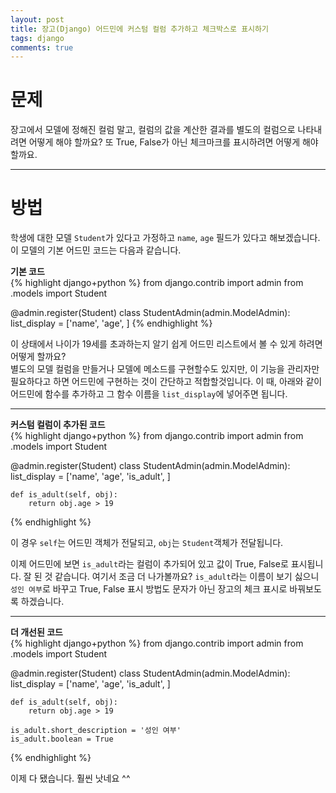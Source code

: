 ```yaml
---
layout: post
title: 장고(Django) 어드민에 커스텀 컬럼 추가하고 체크박스로 표시하기
tags: django
comments: true
---
```


# 문제

장고에서 모델에 정해진 컬럼 말고, 컬럼의 값을 계산한 결과를 별도의 컬럼으로 나타내려면 어떻게 해야 할까요? 또 True, False가 아닌 체크마크를 표시하려면 어떻게 해야 할까요.  

---

# 방법

학생에 대한 모델 `Student`가 있다고 가정하고 `name`, `age` 필드가 있다고 해보겠습니다. 이 모델의 기본 어드민 코드는 다음과 같습니다.  

**기본 코드**   
{% highlight django+python %}
from django.contrib import admin
from .models import Student

@admin.register(Student)
class StudentAdmin(admin.ModelAdmin):
    list_display = ['name', 'age', ]
{% endhighlight %}

이 상태에서 나이가 19세를 초과하는지 알기 쉽게 어드민 리스트에서 볼 수 있게 하려면 어떻게 할까요?  
별도의 모델 컬럼을 만들거나 모델에 메소드를 구현할수도 있지만, 이 기능을 관리자만 필요하다고 하면 어드민에 구현하는 것이 간단하고 적합할것입니다. 이 때, 아래와 같이 어드민에 함수를 추가하고 그 함수 이름을 `list_display`에 넣어주면 됩니다.

---

**커스텀 컬럼이 추가된 코드**  
{% highlight django+python %}
from django.contrib import admin
from .models import Student

@admin.register(Student)
class StudentAdmin(admin.ModelAdmin):
    list_display = ['name', 'age', 'is_adult', ]

    def is_adult(self, obj):
        return obj.age > 19
{% endhighlight %}

이 경우 `self`는 어드민 객체가 전달되고, `obj`는 `Student`객체가 전달됩니다.  

이제 어드민에 보면 `is_adult`라는 컬럼이 추가되어 있고 값이 True, False로 표시됩니다. 잘 된 것 같습니다. 여기서 조금 더 나가볼까요? `is_adult`라는 이름이 보기 싫으니 `성인 여부`로 바꾸고 True, False 표시 방법도 문자가 아닌 장고의 체크 표시로 바꿔보도록 하겠습니다.  

---

**더 개선된 코드**  
{% highlight django+python %}
from django.contrib import admin
from .models import Student

@admin.register(Student)
class StudentAdmin(admin.ModelAdmin):
    list_display = ['name', 'age', 'is_adult', ]

    def is_adult(self, obj):
        return obj.age > 19

    is_adult.short_description = '성인 여부'
    is_adult.boolean = True
{% endhighlight %}

이제 다 됐습니다. 훨씬 낫네요 ^^  

